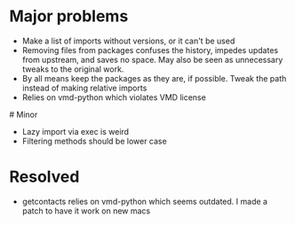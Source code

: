 # Major problems

- Make a list of imports without versions, or it can't be used
- Removing files from packages confuses the history, impedes updates from upstream, and saves no space. May also be seen as unnecessary tweaks to the original work.
- By all means keep the packages as they are, if possible. Tweak the path instead of making relative imports
- Relies on vmd-python which violates VMD license

# Minor
- Lazy import via exec is weird
- Filtering methods should be lower case

# Resolved
- getcontacts relies on vmd-python which seems outdated. I made a patch to have it work on new macs

